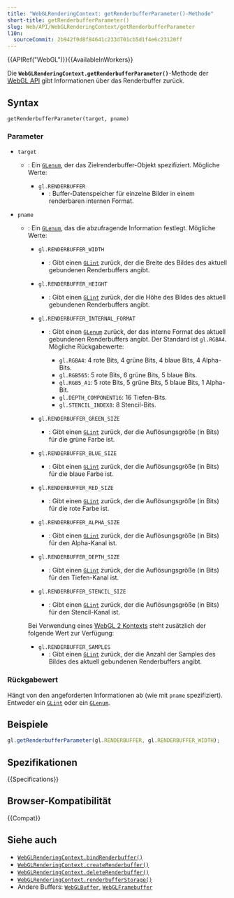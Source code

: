 ```yaml
---
title: "WebGLRenderingContext: getRenderbufferParameter()-Methode"
short-title: getRenderbufferParameter()
slug: Web/API/WebGLRenderingContext/getRenderbufferParameter
l10n:
  sourceCommit: 2b942f0d8f84641c233d701cb5d1f4e6c23120ff
---
```


{{APIRef("WebGL")}}{{AvailableInWorkers}}

Die **`WebGLRenderingContext.getRenderbufferParameter()`**-Methode der [WebGL API](/de/docs/Web/API/WebGL_API) gibt Informationen über das Renderbuffer zurück.

## Syntax

```js-nolint
getRenderbufferParameter(target, pname)
```

### Parameter

- `target`

  - : Ein [`GLenum`](/de/docs/Web/API/WebGL_API/Types), der das Zielrenderbuffer-Objekt spezifiziert. Mögliche Werte:

    - `gl.RENDERBUFFER`
      - : Buffer-Datenspeicher für einzelne Bilder in einem renderbaren internen Format.

- `pname`

  - : Ein [`GLenum`](/de/docs/Web/API/WebGL_API/Types), das die abzufragende Information festlegt. Mögliche Werte:

    - `gl.RENDERBUFFER_WIDTH`
      - : Gibt einen [`GLint`](/de/docs/Web/API/WebGL_API/Types) zurück, der die Breite des Bildes des aktuell gebundenen Renderbuffers angibt.
    - `gl.RENDERBUFFER_HEIGHT`
      - : Gibt einen [`GLint`](/de/docs/Web/API/WebGL_API/Types) zurück, der die Höhe des Bildes des aktuell gebundenen Renderbuffers angibt.
    - `gl.RENDERBUFFER_INTERNAL_FORMAT`

      - : Gibt einen [`GLenum`](/de/docs/Web/API/WebGL_API/Types) zurück, der das interne Format des aktuell gebundenen Renderbuffers angibt. Der Standard ist `gl.RGBA4`. Mögliche Rückgabewerte:

        - `gl.RGBA4`: 4 rote Bits, 4 grüne Bits, 4 blaue Bits, 4 Alpha-Bits.
        - `gl.RGB565`: 5 rote Bits, 6 grüne Bits, 5 blaue Bits.
        - `gl.RGB5_A1`: 5 rote Bits, 5 grüne Bits, 5 blaue Bits, 1 Alpha-Bit.
        - `gl.DEPTH_COMPONENT16`: 16 Tiefen-Bits.
        - `gl.STENCIL_INDEX8`: 8 Stencil-Bits.

    - `gl.RENDERBUFFER_GREEN_SIZE`
      - : Gibt einen [`GLint`](/de/docs/Web/API/WebGL_API/Types) zurück, der die Auflösungsgröße (in Bits) für die grüne Farbe ist.
    - `gl.RENDERBUFFER_BLUE_SIZE`
      - : Gibt einen [`GLint`](/de/docs/Web/API/WebGL_API/Types) zurück, der die Auflösungsgröße (in Bits) für die blaue Farbe ist.
    - `gl.RENDERBUFFER_RED_SIZE`
      - : Gibt einen [`GLint`](/de/docs/Web/API/WebGL_API/Types) zurück, der die Auflösungsgröße (in Bits) für die rote Farbe ist.
    - `gl.RENDERBUFFER_ALPHA_SIZE`
      - : Gibt einen [`GLint`](/de/docs/Web/API/WebGL_API/Types) zurück, der die Auflösungsgröße (in Bits) für den Alpha-Kanal ist.
    - `gl.RENDERBUFFER_DEPTH_SIZE`
      - : Gibt einen [`GLint`](/de/docs/Web/API/WebGL_API/Types) zurück, der die Auflösungsgröße (in Bits) für den Tiefen-Kanal ist.
    - `gl.RENDERBUFFER_STENCIL_SIZE`

      - : Gibt einen [`GLint`](/de/docs/Web/API/WebGL_API/Types) zurück, der die Auflösungsgröße (in Bits) für den Stencil-Kanal ist.

    Bei Verwendung eines [WebGL 2 Kontexts](/de/docs/Web/API/WebGL2RenderingContext)
    steht zusätzlich der folgende Wert zur Verfügung:

    - `gl.RENDERBUFFER_SAMPLES`
      - : Gibt einen [`GLint`](/de/docs/Web/API/WebGL_API/Types) zurück, der die Anzahl der Samples des Bildes des aktuell gebundenen Renderbuffers angibt.

### Rückgabewert

Hängt von den angeforderten Informationen ab (wie mit `pname` spezifiziert). Entweder ein [`GLint`](/de/docs/Web/API/WebGL_API/Types) oder ein [`GLenum`](/de/docs/Web/API/WebGL_API/Types).

## Beispiele

```js
gl.getRenderbufferParameter(gl.RENDERBUFFER, gl.RENDERBUFFER_WIDTH);
```

## Spezifikationen

{{Specifications}}

## Browser-Kompatibilität

{{Compat}}

## Siehe auch

- [`WebGLRenderingContext.bindRenderbuffer()`](/de/docs/Web/API/WebGLRenderingContext/bindRenderbuffer)
- [`WebGLRenderingContext.createRenderbuffer()`](/de/docs/Web/API/WebGLRenderingContext/createRenderbuffer)
- [`WebGLRenderingContext.deleteRenderbuffer()`](/de/docs/Web/API/WebGLRenderingContext/deleteRenderbuffer)
- [`WebGLRenderingContext.renderbufferStorage()`](/de/docs/Web/API/WebGLRenderingContext/renderbufferStorage)
- Andere Buffers: [`WebGLBuffer`](/de/docs/Web/API/WebGLBuffer), [`WebGLFramebuffer`](/de/docs/Web/API/WebGLFramebuffer)

